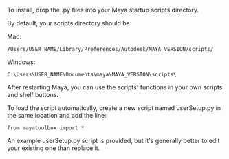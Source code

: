 To install, drop the .py files into your Maya startup scripts directory.  

By default, your scripts directory should be:

Mac:
```
/Users/USER_NAME/Library/Preferences/Autodesk/MAYA_VERSION/scripts/
```

Windows:
```
C:\Users\USER_NAME\Documents\maya\MAYA_VERSION\scripts\
```

After restarting Maya, you can use the scripts' functions in your own scripts and shelf buttons.

To load the script automatically, create a new script named userSetup.py in the same location and add the line:
```
from mayatoolbox import *
```

An example userSetup.py script is provided, but it's generally better to edit your existing one than replace it.

